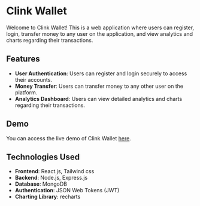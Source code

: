 # Clink Wallet

Welcome to Clink Wallet! This is a web application where users can register, login, transfer money to any user on the application, and view analytics and charts regarding their transactions.

## Features

- **User Authentication**: Users can register and login securely to access their accounts.
- **Money Transfer**: Users can transfer money to any other user on the platform.
- **Analytics Dashboard**: Users can view detailed analytics and charts regarding their transactions.


## Demo

You can access the live demo of Clink Wallet [here](https://clink-wallet.vercel.app).

## Technologies Used

- **Frontend**: React.js, Tailwind css
- **Backend**: Node.js, Express.js
- **Database**: MongoDB
- **Authentication**: JSON Web Tokens (JWT)
- **Charting Library**: recharts

